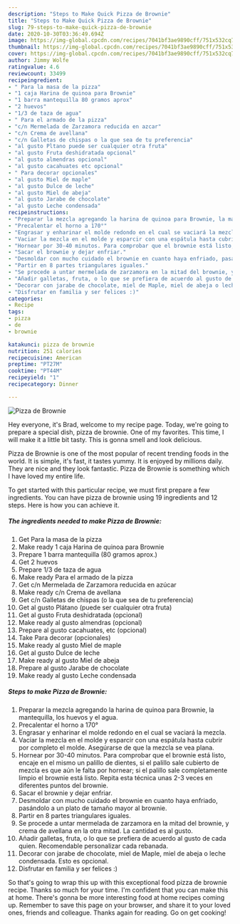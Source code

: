 ```yaml
---
description: "Steps to Make Quick Pizza de Brownie"
title: "Steps to Make Quick Pizza de Brownie"
slug: 79-steps-to-make-quick-pizza-de-brownie
date: 2020-10-30T03:36:49.694Z
image: https://img-global.cpcdn.com/recipes/7041bf3ae9890cff/751x532cq70/pizza-de-brownie-foto-principal.jpg
thumbnail: https://img-global.cpcdn.com/recipes/7041bf3ae9890cff/751x532cq70/pizza-de-brownie-foto-principal.jpg
cover: https://img-global.cpcdn.com/recipes/7041bf3ae9890cff/751x532cq70/pizza-de-brownie-foto-principal.jpg
author: Jimmy Wolfe
ratingvalue: 4.6
reviewcount: 33499
recipeingredient:
- " Para la masa de la pizza"
- "1 caja Harina de quinoa para Brownie"
- "1 barra mantequilla 80 gramos aprox"
- "2 huevos"
- "1/3 de taza de agua"
- " Para el armado de la pizza"
- "c/n Mermelada de Zarzamora reducida en azcar"
- "c/n Crema de avellana"
- "c/n Galletas de chispas o la que sea de tu preferencia"
- "al gusto Pltano puede ser cualquier otra fruta"
- "al gusto Fruta deshidratada opcional"
- "al gusto almendras opcional"
- "al gusto cacahuates etc opcional"
- " Para decorar opcionales"
- "al gusto Miel de maple"
- "al gusto Dulce de leche"
- "al gusto Miel de abeja"
- "al gusto Jarabe de chocolate"
- "al gusto Leche condensada"
recipeinstructions:
- "Preparar la mezcla agregando la harina de quinoa para Brownie, la mantequilla, los huevos y el agua."
- "Precalentar el horno a 170°"
- "Engrasar y enharinar el molde redondo en el cual se vaciará la mezcla."
- "Vaciar la mezcla en el molde y esparcir con una espátula hasta cubrir por completo el molde. Asegúrarse de que la mezcla se vea plana."
- "Hornear por 30-40 minutos. Para comprobar que el brownie está listo, encaje en el mismo un palillo de dientes, si el palillo sale cubierto de mezcla es que aún le falta por hornear; si el palillo sale completamente limpio el brownie está listo. Repita esta técnica unas 2-3 veces en diferentes puntos del brownie."
- "Sacar el brownie y dejar enfriar."
- "Desmoldar con mucho cuidado el brownie en cuanto haya enfriado, pasándolo a un plato de tamaño mayor al brownie."
- "Partir en 8 partes triangulares iguales."
- "Se procede a untar mermelada de zarzamora en la mitad del brownie, y crema de avellana en la otra mitad. La cantidad es al gusto."
- "Añadir galletas, fruta, o lo que se prefiera de acuerdo al gusto de cada quien. Recomendable personalizar cada rebanada."
- "Decorar con jarabe de chocolate, miel de Maple, miel de abeja o leche condensada. Esto es opcional."
- "Disfrutar en familia y ser felices :)"
categories:
- Recipe
tags:
- pizza
- de
- brownie

katakunci: pizza de brownie 
nutrition: 251 calories
recipecuisine: American
preptime: "PT27M"
cooktime: "PT44M"
recipeyield: "1"
recipecategory: Dinner

---
```



![Pizza de Brownie](https://img-global.cpcdn.com/recipes/7041bf3ae9890cff/751x532cq70/pizza-de-brownie-foto-principal.jpg)

Hey everyone, it's Brad, welcome to my recipe page. Today, we're going to prepare a special dish, pizza de brownie. One of my favorites. This time, I will make it a little bit tasty. This is gonna smell and look delicious.



Pizza de Brownie is one of the most popular of recent trending foods in the world. It is simple, it's fast, it tastes yummy. It is enjoyed by millions daily. They are nice and they look fantastic. Pizza de Brownie is something which I have loved my entire life.


To get started with this particular recipe, we must first prepare a few ingredients. You can have pizza de brownie using 19 ingredients and 12 steps. Here is how you can achieve it.

<!--inarticleads1-->

##### The ingredients needed to make Pizza de Brownie:

1. Get  Para la masa de la pizza
1. Make ready 1 caja Harina de quinoa para Brownie
1. Prepare 1 barra mantequilla (80 gramos aprox.)
1. Get 2 huevos
1. Prepare 1/3 de taza de agua
1. Make ready  Para el armado de la pizza
1. Get c/n Mermelada de Zarzamora reducida en azúcar
1. Make ready c/n Crema de avellana
1. Get c/n Galletas de chispas (o la que sea de tu preferencia)
1. Get al gusto Plátano (puede ser cualquier otra fruta)
1. Get al gusto Fruta deshidratada (opcional)
1. Make ready al gusto almendras (opcional)
1. Prepare al gusto cacahuates, etc (opcional)
1. Take  Para decorar (opcionales)
1. Make ready al gusto Miel de maple
1. Get al gusto Dulce de leche
1. Make ready al gusto Miel de abeja
1. Prepare al gusto Jarabe de chocolate
1. Make ready al gusto Leche condensada




<!--inarticleads2-->

##### Steps to make Pizza de Brownie:

1. Preparar la mezcla agregando la harina de quinoa para Brownie, la mantequilla, los huevos y el agua.
1. Precalentar el horno a 170°
1. Engrasar y enharinar el molde redondo en el cual se vaciará la mezcla.
1. Vaciar la mezcla en el molde y esparcir con una espátula hasta cubrir por completo el molde. Asegúrarse de que la mezcla se vea plana.
1. Hornear por 30-40 minutos. Para comprobar que el brownie está listo, encaje en el mismo un palillo de dientes, si el palillo sale cubierto de mezcla es que aún le falta por hornear; si el palillo sale completamente limpio el brownie está listo. Repita esta técnica unas 2-3 veces en diferentes puntos del brownie.
1. Sacar el brownie y dejar enfriar.
1. Desmoldar con mucho cuidado el brownie en cuanto haya enfriado, pasándolo a un plato de tamaño mayor al brownie.
1. Partir en 8 partes triangulares iguales.
1. Se procede a untar mermelada de zarzamora en la mitad del brownie, y crema de avellana en la otra mitad. La cantidad es al gusto.
1. Añadir galletas, fruta, o lo que se prefiera de acuerdo al gusto de cada quien. Recomendable personalizar cada rebanada.
1. Decorar con jarabe de chocolate, miel de Maple, miel de abeja o leche condensada. Esto es opcional.
1. Disfrutar en familia y ser felices :)




So that's going to wrap this up with this exceptional food pizza de brownie recipe. Thanks so much for your time. I'm confident that you can make this at home. There's gonna be more interesting food at home recipes coming up. Remember to save this page on your browser, and share it to your loved ones, friends and colleague. Thanks again for reading. Go on get cooking!

